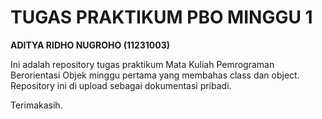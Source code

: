 # TUGAS PRAKTIKUM PBO MINGGU 1

**ADITYA RIDHO NUGROHO (11231003)**

Ini adalah repository tugas praktikum Mata Kuliah Pemrograman Berorientasi Objek minggu pertama yang membahas class dan object. Repository ini di upload sebagai dokumentasi pribadi.

Terimakasih.
